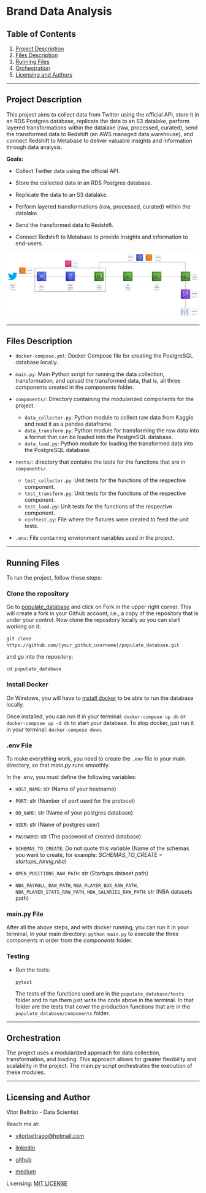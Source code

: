 # Brand Data Analysis

## Table of Contents

1. [Project Description](#description)
2. [Files Description](#files)
3. [Running Files](#running)
4. [Orchestration](#orchestration)
5. [Licensing and Authors](#licensingandauthors)
***

## Project Description <a name="description"></a>

This project aims to collect data from Twitter using the official API, store it in an RDS Postgres database, replicate the data to an S3 datalake, perform layered transformations within the datalake (raw, processed, curated), send the transformed data to Redshift (an AWS managed data warehouse), and connect Redshift to Metabase to deliver valuable insights and information through data analysis. 

**Goals:**

* Collect Twitter data using the official API.

* Store the collected data in an RDS Postgres database.

* Replicate the data to an S3 datalake.

* Perform layered transformations (raw, processed, curated) within the datalake.

* Send the transformed data to Redshift.

* Connect Redshift to Metabase to provide insights and information to end-users.

![Brand Analysis architecture](https://github.com/vitorbeltrao/brand_data_analysis/blob/main/images/brand_data_analysis_architecture.jpg?raw=true)
***

## Files Description <a name="files"></a>

* `docker-compose.yml`: Docker Compose file for creating the PostgreSQL database locally.

* `main.py`: Main Python script for running the data collection, transformation, and upload the transformed data, that is, all three components created in the *components* folder.

* `components/`: Directory containing the modularized components for the project.

    * `data_collector.py`: Python module to collect raw data from Kaggle and read it as a pandas dataframe.
    * `data_transform.py`: Python module for transforming the raw data into a format that can be loaded into the PostgreSQL database.
    * `data_load.py`: Python module for loading the transformed data into the PostgreSQL database.

* `tests/`: directory that contains the tests for the functions that are in `components/`.

    * `test_collector.py`: Unit tests for the functions of the respective component.
    * `test_transform.py`: Unit tests for the functions of the respective component.
    * `test_load.py`: Unit tests for the functions of the respective component.
    * `conftest.py`: File where the fixtures were created to feed the unit tests.

* `.env`: File containing environment variables used in the project.
***

## Running Files <a name="running"></a>

To run the project, follow these steps:

### Clone the repository

Go to [populate_database](https://github.com/vitorbeltrao/populate_database) and click on Fork in the upper right corner. This will create a fork in your Github account, i.e., a copy of the repository that is under your control. Now clone the repository locally so you can start working on it:

`git clone https://github.com/[your_github_username]/populate_database.git`

and go into the repository:

`cd populate_database` 

### Install Docker

On Windows, you will have to [install docker](https://docs.docker.com/desktop/install/windows-install/) to be able to run the database locally.

Once installed, you can run it in your terminal: `docker-compose up db` or `docker-compose up -d db` to start your database. To stop docker, just run it in your terminal: `docker-compose down`.

### .env File

To make everything work, you need to create the `.env` file in your main directory, so that *main.py* runs smoothly. 

In the .env, you must define the following variables:

* `HOST_NAME`: str (Name of your hostname)

* `PORT`: str (Number of port used for the protocol)

* `DB_NAME`: str (Name of your postgres database)

* `USER`: str (Name of postgres user)

* `PASSWORD`: str (The password of created database)

* `SCHEMAS_TO_CREATE`: Do not quote this variable (Name of the schemas you want to create, for example: *SCHEMAS_TO_CREATE = startups_hiring,nba*)

* `OPEN_POSITIONS_RAW_PATH`: str (Startups dataset path)

* `NBA_PAYROLL_RAW_PATH`, `NBA_PLAYER_BOX_RAW_PATH`, `NBA_PLAYER_STATS_RAW_PATH`, `NBA_SALARIES_RAW_PATH`: str (NBA datasets path)

### main.py File

After all the above steps, and with docker running, you can run it in your terminal, in your main directory: `python main.py` to execute the three components in order from the *components* folder.

### Testing

- Run the tests:

    `pytest`

    The tests of the functions used are in the `populate_database/tests` folder and to run them just write the code above in the terminal. In that folder are the tests that cover the production functions that are in the `populate_database/components` folder.
***

## Orchestration <a name="orchestration"></a>

The project uses a modularized approach for data collection, transformation, and loading. This approach allows for greater flexibility and scalability in the project. The main.py script orchestrates the execution of these modules.
***

## Licensing and Author <a name="licensingandauthors"></a>

Vítor Beltrão - Data Scientist

Reach me at: 

- vitorbeltraoo@hotmail.com

- [linkedin](https://www.linkedin.com/in/v%C3%ADtor-beltr%C3%A3o-56a912178/)

- [github](https://github.com/vitorbeltrao)

- [medium](https://pandascouple.medium.com)

Licensing: [MIT LICENSE](https://github.com/vitorbeltrao/populate_database/blob/main/LICENSE)